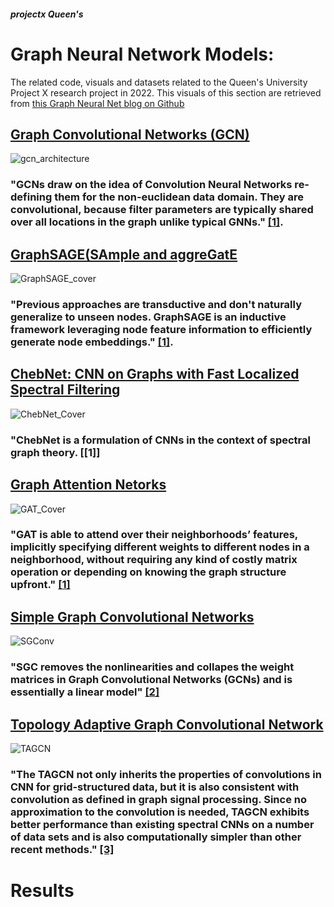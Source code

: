 ##### projectx Queen's

# Graph Neural Network Models:
The related code, visuals and datasets related to the Queen's University Project X research project in 2022. This visuals of this section are retrieved from [this Graph Neural Net blog on Github](https://github.com/hanikhatib/graph_nets) 


## [Graph Convolutional Networks (GCN)](https://dsgiitr.com/blogs/gcn/)
![gcn_architecture](https://user-images.githubusercontent.com/85202161/152111587-6dfda848-7d1c-4087-a858-a5da08cc844d.png)

### "GCNs draw on the idea of Convolution Neural Networks re-defining them for the non-euclidean data domain. They are convolutional, because filter parameters are typically shared over all locations in the graph unlike typical GNNs." [[1]](https://github.com/hanikhatib/graph_nets).


## [GraphSAGE(SAmple and aggreGatE](https://dsgiitr.com/blogs/graphsage/)
![GraphSAGE_cover](https://user-images.githubusercontent.com/85202161/152111614-edef5e77-94d3-40de-821e-a46b6a6347b6.jpeg)

### "Previous approaches are transductive and don't naturally generalize to unseen nodes. GraphSAGE is an inductive framework leveraging node feature information to efficiently generate node embeddings." [[1]](https://github.com/hanikhatib/graph_nets).


## [ChebNet: CNN on Graphs with Fast Localized Spectral Filtering](https://dsgiitr.com/blogs/chebnet/)
![ChebNet_Cover](https://user-images.githubusercontent.com/85202161/152111710-503a436d-c054-45e4-84e7-0136ba14b05f.jpeg)

### "ChebNet is a formulation of CNNs in the context of spectral graph theory. [[1]]


## [Graph Attention Netorks](https://dsgiitr.com/blogs/gat/)
![GAT_Cover](https://user-images.githubusercontent.com/85202161/152111692-cdfdb32e-184d-4d2e-aa9b-7069322ecb80.jpeg)

### "GAT is able to attend over their neighborhoods’ features, implicitly specifying different weights to different nodes in a neighborhood, without requiring any kind of costly matrix operation or depending on knowing the graph structure upfront." [[1]](https://github.com/hanikhatib/graph_nets)


## [Simple Graph Convolutional Networks](https://github.com/Tiiiger/SGC)
![SGConv](https://user-images.githubusercontent.com/85202161/152112089-bb6a3444-5ddc-4f2c-a4c8-2905315f01a2.jpeg)

### "SGC removes the nonlinearities and collapes the weight matrices in Graph Convolutional Networks (GCNs) and is essentially a linear model" [[2]](https://github.com/Tiiiger/SGC)


## [Topology Adaptive Graph Convolutional Network](https://medium.com/@lavenderchiang/topology-adaptive-graph-cnn-8c4dffff858e)
![TAGCN](https://user-images.githubusercontent.com/85202161/152113038-1b62bf19-eb08-436b-9cdd-421af6e496b5.png)

### "The TAGCN not only inherits the properties of convolutions in CNN for grid-structured data, but it is also consistent with convolution as defined in graph signal processing. Since no approximation to the convolution is needed, TAGCN exhibits better performance than existing spectral CNNs on a number of data sets and is also computationally simpler than other recent methods." [[3]](https://arxiv.org/abs/1710.10370)

# Results

##

